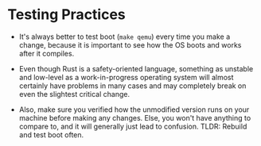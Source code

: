 # Testing Practices

- It's always better to test boot (`make qemu`) every time you make a change, because it is important to see how the OS boots and works after it compiles.

- Even though Rust is a safety-oriented language, something as unstable and low-level as a work-in-progress operating system will almost certainly have problems in many cases and may completely break on even the slightest critical change.

- Also, make sure you verified how the unmodified version runs on your machine before making any changes. Else, you won't have anything to compare to, and it will generally just lead to confusion. TLDR: Rebuild and test boot often.
